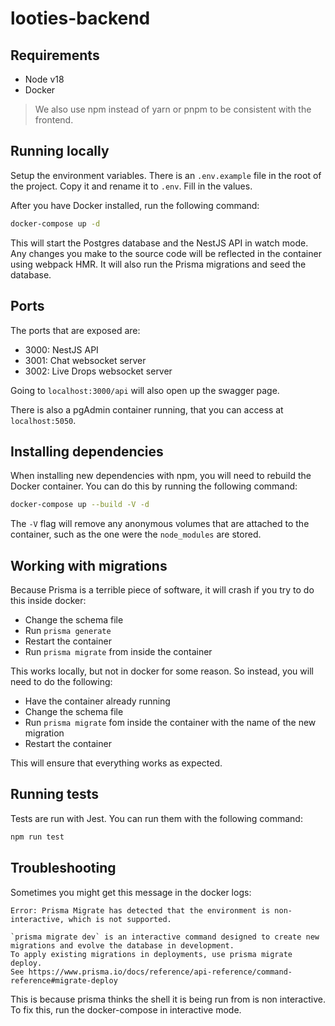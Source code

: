 # looties-backend

## Requirements

- Node v18
- Docker

> We also use npm instead of yarn or pnpm to be consistent with the frontend.

## Running locally

Setup the environment variables. There is an `.env.example` file in the root of the project. Copy it and rename it to `.env`. Fill in the values.

After you have Docker installed, run the following command:

```bash
docker-compose up -d
```

This will start the Postgres database and the NestJS API in watch mode. Any changes you make to the source code will be reflected in the container using webpack HMR. It will also run the Prisma migrations and seed the database.

## Ports

The ports that are exposed are:

- 3000: NestJS API
- 3001: Chat websocket server
- 3002: Live Drops websocket server

Going to `localhost:3000/api` will also open up the swagger page.

There is also a pgAdmin container running, that you can access at `localhost:5050`.

## Installing dependencies

When installing new dependencies with npm, you will need to rebuild the Docker container. You can do this by running the following command:

```bash
docker-compose up --build -V -d
```

The `-V` flag will remove any anonymous volumes that are attached to the container, such as the one were the `node_modules` are stored.

## Working with migrations

Because Prisma is a terrible piece of software, it will crash if you try to do this inside docker:

  - Change the schema file
  - Run `prisma generate`
  - Restart the container
  - Run `prisma migrate` from inside the container

This works locally, but not in docker for some reason. So instead, you will need to do the following:

  - Have the container already running
  - Change the schema file
  - Run `prisma migrate` fom inside the container with the name of the new migration
  - Restart the container

This will ensure that everything works as expected.

## Running tests

Tests are run with Jest. You can run them with the following command:

```bash
npm run test
```

## Troubleshooting

Sometimes you might get this message in the docker logs:

```
Error: Prisma Migrate has detected that the environment is non-interactive, which is not supported.

`prisma migrate dev` is an interactive command designed to create new migrations and evolve the database in development.
To apply existing migrations in deployments, use prisma migrate deploy.
See https://www.prisma.io/docs/reference/api-reference/command-reference#migrate-deploy
```

This is because prisma thinks the shell it is being run from is non interactive. To fix this, run the docker-compose in interactive mode.